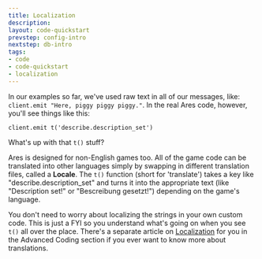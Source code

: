 ```yaml
---
title: Localization
description:
layout: code-quickstart
prevstep: config-intro
nextstep: db-intro
tags: 
- code
- code-quickstart
- localization
---
```


In our examples so far, we've used raw text in all of our messages, like: `client.emit "Here, piggy piggy piggy."`.  In the real Ares code, however, you'll see things like this:

    client.emit t('describe.description_set')

What's up with that `t()` stuff?

Ares is designed for non-English games too.  All of the game code can be translated into other languages simply by swapping in different translation files, called a **Locale**.  The `t()` function (short for 'translate') takes a key like "describe.description_set" and turns it into the appropriate text (like "Description set!" or "Bescreibung gesetzt!") depending on the game's language.

You don't need to worry about localizing the strings in your own custom code.  This is just a FYI so you understand what's going on when you see `t()` all over the place.  There's a separate article on [Localization](/tutorials/code/localization) for you in the Advanced Coding section if you ever want to know more about translations.